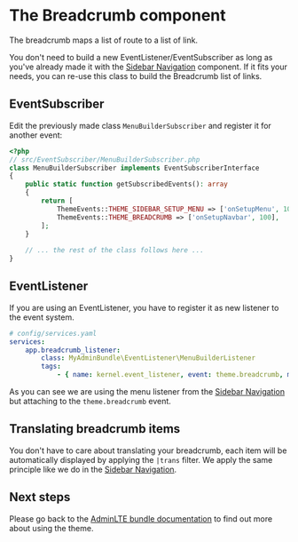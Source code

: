 # The Breadcrumb component

The breadcrumb maps a list of route to a list of link. 

You don't need to build a new EventListener/EventSubscriber as long as you've already made it with the [Sidebar Navigation](sidebar_navigation.md) component. 
If it fits your needs, you can re-use this class to build the Breadcrumb list of links.

## EventSubscriber

Edit the previously made class `MenuBuilderSubscriber` and register it for another event:

```php
<?php
// src/EventSubscriber/MenuBuilderSubscriber.php
class MenuBuilderSubscriber implements EventSubscriberInterface
{
    public static function getSubscribedEvents(): array
    {
        return [
            ThemeEvents::THEME_SIDEBAR_SETUP_MENU => ['onSetupMenu', 100],
            ThemeEvents::THEME_BREADCRUMB => ['onSetupNavbar', 100],
        ];
    }
    
    // ... the rest of the class follows here ...
}
```

## EventListener

If you are using an EventListener, you have to register it as new listener to the event system. 

```yaml
# config/services.yaml
services:
    app.breadcrumb_listener:
        class: MyAdminBundle\EventListener\MenuBuilderListener
        tags:
            - { name: kernel.event_listener, event: theme.breadcrumb, method: onSetupMenu }
```

As you can see we are using the menu listener from the [Sidebar Navigation](sidebar_navigation.md) 
but attaching to the `theme.breadcrumb` event.

## Translating breadcrumb items

You don't have to care about translating your breadcrumb, each item will be automatically displayed by applying the `|trans` filter. 
We apply the same principle like we do in the [Sidebar Navigation](sidebar_navigation.md). 

## Next steps

Please go back to the [AdminLTE bundle documentation](README.md) to find out more about using the theme.
